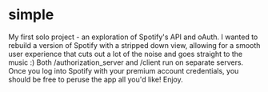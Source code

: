 # simple
My first solo project - an exploration of Spotify's API and oAuth.
I wanted to rebuild a version of Spotify with a stripped down view, allowing for a smooth user experience that cuts out a lot of the noise and goes straight to the music :)
Both /authorization_server and /client run on separate servers. Once you log into Spotify with your premium account credentials, you should be free to peruse the app all you'd like! Enjoy.
